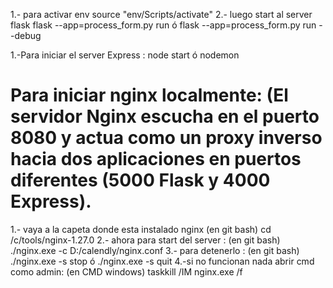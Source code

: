 1.- para activar env
source "env/Scripts/activate"
2.- luego start al server flask
flask --app=process_form.py run
ó
flask --app=process_form.py run --debug

1.-Para iniciar el server Express : node start
ó
nodemon

# Para iniciar nginx localmente: (El servidor Nginx  escucha en el puerto 8080 y actua como un proxy inverso hacia dos aplicaciones en puertos diferentes (5000 Flask y 4000 Express).
1.- vaya a la capeta donde esta instalado nginx  (en git bash)
cd /c/tools/nginx-1.27.0
2.- ahora para start del server : (en git bash)
./nginx.exe -c D:/calendly/nginx.conf
3.- para detenerlo :  (en git bash)
./nginx.exe -s stop
ó
./nginx.exe -s quit
4.-si no funcionan nada abrir cmd como admin:  (en CMD windows)
taskkill /IM nginx.exe /f

